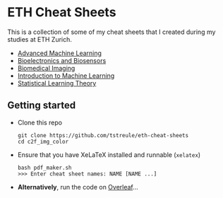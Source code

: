 # ETH Cheat Sheets

This is a collection of some of my cheat sheets that I created during my studies at ETH Zurich.

- [Advanced Machine Learning](pdfs/AML20.pdf)
- [Bioelectronics and Biosensors](pdfs/BE18.pdf)
- [Biomedical Imaging](pdfs/BMI18.pdf)
- [Introduction to Machine Learning](pdfs/IML19.pdf)
- [Statistical Learning Theory](pdfs/SLT21.pdf)


## Getting started

- Clone this repo
  ```
  git clone https://github.com/tstreule/eth-cheat-sheets
  cd c2f_img_color
  ```
- Ensure that you have XeLaTeX installed and runnable (`xelatex`)
  ```
  bash pdf_maker.sh
  >>> Enter cheat sheet names: NAME [NAME ...]
  ```
- **Alternatively**, run the code on [Overleaf](https://www.overleaf.com)...
